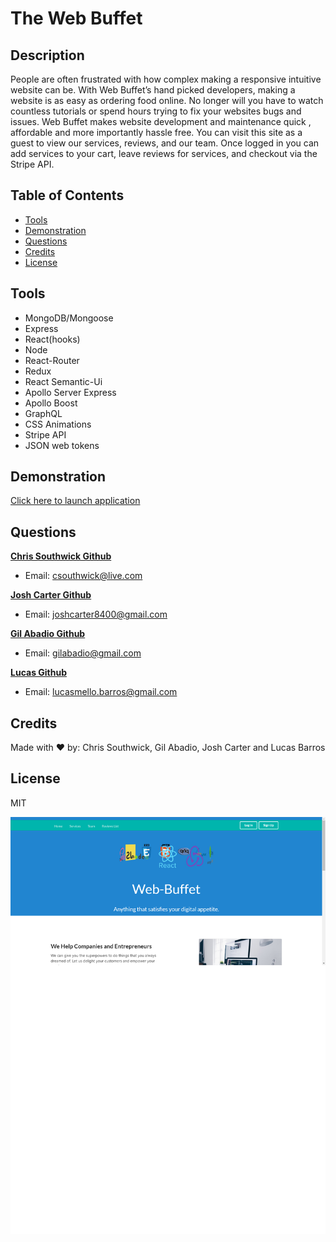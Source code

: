 # The Web Buffet

## Description

People are often frustrated with how complex making a responsive intuitive website can be. With Web Buffet’s hand picked developers, making a website is as easy as ordering food online. No longer will you have to watch countless tutorials or spend hours trying to fix your websites bugs and issues. Web Buffet makes website development and maintenance quick , affordable and more importantly hassle free. You can visit this site as a guest to view our services, reviews, and our team. Once logged in you can add services to your cart, leave reviews for services, and checkout via the Stripe API.

## Table of Contents

- [Tools](#Tools)
- [Demonstration](#Demonstration)
- [Questions](#questions)
- [Credits](#credits)
- [License](#license)

## Tools

- MongoDB/Mongoose
- Express
- React(hooks)
- Node
- React-Router
- Redux
- React Semantic-Ui
- Apollo Server Express
- Apollo Boost
- GraphQL
- CSS Animations
- Stripe API
- JSON web tokens

## Demonstration

[Click here to launch application](https://glacial-atoll-63430.herokuapp.com/)

## Questions

**[Chris Southwick Github](https://github.com/csouthwick)**

- Email: csouthwick@live.com

**[Josh Carter Github](https://github.com/JoshCarter8400)**

- Email: joshcarter8400@gmail.com

**[Gil Abadio Github](https://github.com/gilabadio)**

- Email: gilabadio@gmail.com

**[Lucas Github](https://github.com/lucasmbarros)**

- Email: lucasmello.barros@gmail.com

## Credits

Made with ❤️ by: Chris Southwick, Gil Abadio, Josh Carter and Lucas Barros


## License

MIT

<img src="client\public\images\web-buffet-screenshot.png">
